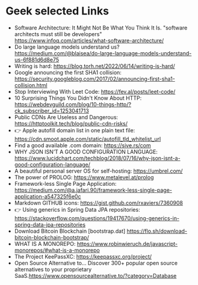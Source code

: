 
# Geek selected Links
* Software Architecture: It Might Not Be What You Think It Is. "software architects must still be developers" https://www.infoq.com/articles/what-software-architecture/
* Do large language models understand us? https://medium.com/@blaisea/do-large-language-models-understand-us-6f881d6d8e75
* Writing is hard: https://blog.torh.net/2022/06/14/writing-is-hard/
* Google announcing the first SHA1 collision: https://security.googleblog.com/2017/02/announcing-first-sha1-collision.html
* Stop Interviewing With Leet Code: https://fev.al/posts/leet-code/
* 10 Surprising Things You Didn't Know About HTTP: https://webdevguild.com/blog/10-things-http/?ck_subscriber_id=1253041713
* Public CDNs Are Useless and Dangerous: https://httptoolkit.tech/blog/public-cdn-risks/
* :point_right: Apple autofill domain list in one plain text file: https://cdn.smoot.apple.com/static/autofill_tld_whitelist_url
* Find a good available .com domain: https://sive.rs/com
* WHY JSON ISN’T A GOOD CONFIGURATION LANGUAGE: https://www.lucidchart.com/techblog/2018/07/16/why-json-isnt-a-good-configuration-language/
* A beautiful personal server OS for self-hosting: https://umbrel.com/
* The power of PROLOG: https://www.metalevel.at/prolog
* Framework-less Single Page Application: https://medium.com/@a.jafari.90/framework-less-single-page-application-a547325f6e0c
* Markdown GITHUB icons: https://gist.github.com/rxaviers/7360908
* :point_right: Using generics in Spring Data JPA repositories: https://stackoverflow.com/questions/19417670/using-generics-in-spring-data-jpa-repositories
* Download Bitcoin Blockchain [bootstrap.dat] https://flo.sh/download-bitcoin-blockchain-bootstrap/
* WHAT IS A MONOREPO: https://www.robinwieruch.de/javascript-monorepos/#what-is-a-monorepo
* The Project KeePassXC: https://keepassxc.org/project/
* Open Source Alternative to... Discover 300+ popular open source alternatives to your proprietary SaaS.https://www.opensourcealternative.to/?category=Database
